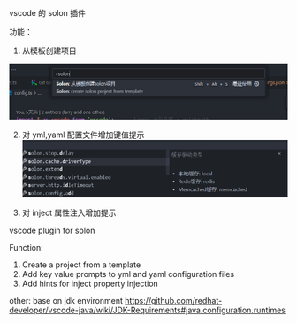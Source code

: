 vscode 的 solon 插件

功能：

1. 从模板创建项目

![alt text](./doc/1.png)

2. 对 yml,yaml 配置文件增加键值提示
   ![alt text](./doc/2.png)

3. 对 inject 属性注入增加提示

vscode plugin for solon

Function:

1. Create a project from a template
2. Add key value prompts to yml and yaml configuration files
3. Add hints for inject property injection

other:
base on jdk environment
https://github.com/redhat-developer/vscode-java/wiki/JDK-Requirements#java.configuration.runtimes
